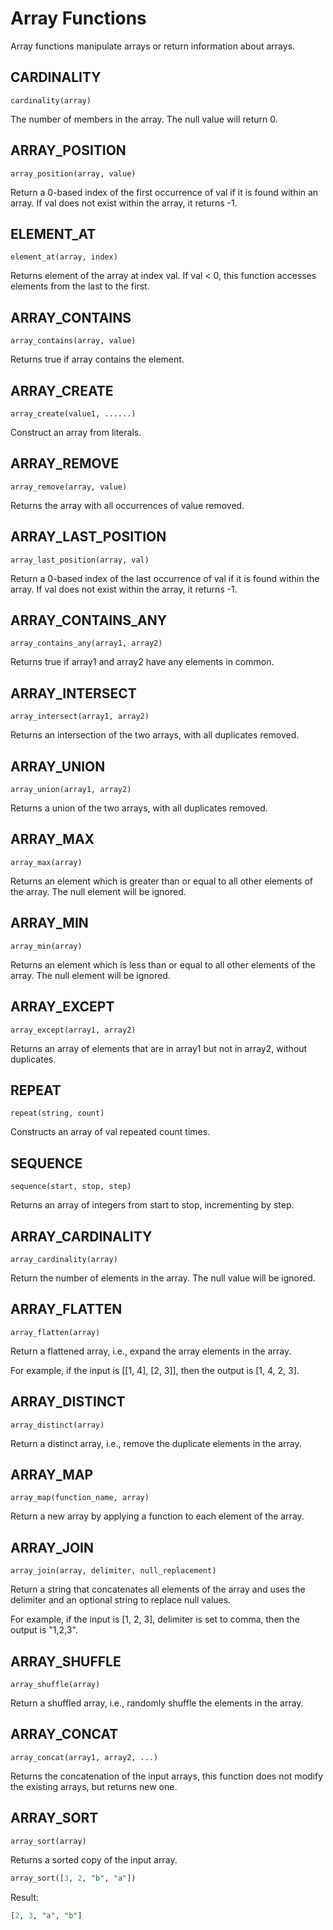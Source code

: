 # Array Functions

Array functions manipulate arrays or return information about arrays.

## CARDINALITY

```text
cardinality(array)
```

The number of members in the array. The null value will return 0.

## ARRAY_POSITION

```text
array_position(array, value)
```

Return a 0-based index of the first occurrence of val if it is found within an array. If val does not exist within the
array, it returns -1.

## ELEMENT_AT

```text
element_at(array, index)
```

Returns element of the array at index val. If val < 0, this function accesses elements from the last to the first.

## ARRAY_CONTAINS

```text
array_contains(array, value)
```

Returns true if array contains the element.

## ARRAY_CREATE

```text
array_create(value1, ......)
```

Construct an array from literals.

## ARRAY_REMOVE

```text
array_remove(array, value)
```

Returns the array with all occurrences of value removed.

## ARRAY_LAST_POSITION

```text
array_last_position(array, val)
```

Return a 0-based index of the last occurrence of val if it is found within the array. If val does not exist within the
array, it returns -1.

## ARRAY_CONTAINS_ANY

```text
array_contains_any(array1, array2)
```

Returns true if array1 and array2 have any elements in common.

## ARRAY_INTERSECT

```text
array_intersect(array1, array2)
```

Returns an intersection of the two arrays, with all duplicates removed.

## ARRAY_UNION

```text
array_union(array1, array2)
```

Returns a union of the two arrays, with all duplicates removed.

## ARRAY_MAX

```text
array_max(array)
```

Returns an element which is greater than or equal to all other elements of the array. The null element will be ignored.

## ARRAY_MIN

```text
array_min(array)
```

Returns an element which is less than or equal to all other elements of the array. The null element will be ignored.

## ARRAY_EXCEPT

```text
array_except(array1, array2)
```

Returns an array of elements that are in array1 but not in array2, without duplicates.

## REPEAT

```text
repeat(string, count)
```

Constructs an array of val repeated count times.

## SEQUENCE

```text
sequence(start, stop, step)
```

Returns an array of integers from start to stop, incrementing by step.

## ARRAY_CARDINALITY

```text
array_cardinality(array)
```

Return the number of elements in the array. The null value will be ignored.

## ARRAY_FLATTEN

```text
array_flatten(array)
```

Return a flattened array, i.e., expand the array elements in the array.

For example, if the input is [[1, 4], [2, 3]], then the output is [1, 4, 2, 3].

## ARRAY_DISTINCT

```text
array_distinct(array)
```

Return a distinct array, i.e., remove the duplicate elements in the array.

## ARRAY_MAP

```text
array_map(function_name, array)
```

Return a new array by applying a function to each element of the array.

## ARRAY_JOIN

```text
array_join(array, delimiter, null_replacement)
```

Return a string that concatenates all elements of the array and uses the delimiter and an optional string to replace null values.

For example, if the input is [1, 2, 3], delimiter is set to comma, then the output is "1,2,3".

## ARRAY_SHUFFLE

```text
array_shuffle(array)
```

Return a shuffled array, i.e., randomly shuffle the elements in the array.

## ARRAY_CONCAT

```text
array_concat(array1, array2, ...)
```

Returns the concatenation of the input arrays, this function does not modify the existing arrays, but returns new one.

## ARRAY_SORT

```text
array_sort(array)
```

Returns a sorted copy of the input array.

```sql
array_sort([3, 2, "b", "a"])
```

Result:

```sql
[2, 3, "a", "b"]
```
